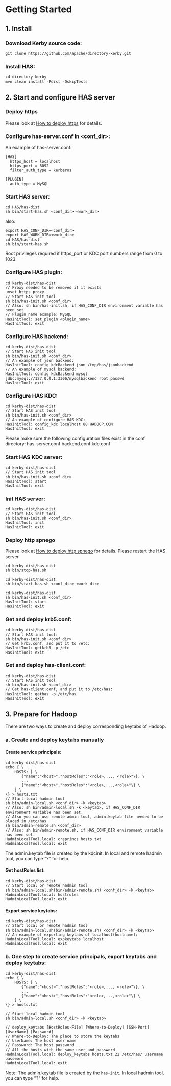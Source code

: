 Getting Started
================

## 1. Install

### Download Kerby source code:
```
git clone https://github.com/apache/directory-kerby.git
```

### Install HAS:
```
cd directory-kerby
mvn clean install -Pdist -DskipTests
```

## 2. Start and configure HAS server

### Deploy https
Please look at [How to deploy https](https://github.com/apache/directory-kerby/blob/trunk/has-project/docs/deploy-https.md) for details.

### Configure has-server.conf in <conf_dir>:
An example of has-server.conf:
```
[HAS]
  https_host = localhost
  https_port = 8092
  filter_auth_type = kerberos

[PLUGIN]
  auth_type = MySQL
```

### Start HAS server:
```
cd HAS/has-dist
sh bin/start-has.sh <conf_dir> <work_dir>
```

also:
```
export HAS_CONF_DIR=<conf_dir>
export HAS_WORK_DIR=<work_dir>
cd HAS/has-dist
sh bin/start-has.sh
```

Root privileges required if https_port or KDC port numbers range from 0 to 1023.

### Configure HAS plugin:
```
cd kerby-dist/has-dist
// Proxy needed to be removed if it exists
unset https_proxy
// Start HAS init tool
sh bin/has-init.sh <conf_dir>
// Also: sh bin/has-init.sh, if HAS_CONF_DIR environment variable has been set.
// Plugin_name example: MySQL
HasInitTool: set_plugin <plugin_name>
HasInitTool: exit
```

### Configure HAS backend:
```
cd kerby-dist/has-dist
// Start HAS init tool
sh bin/has-init.sh <conf_dir>
// An example of json backend:
HasInitTool: config_kdcBackend json /tmp/has/jsonbackend
// An example of mysql backend:
HasInitTool: config_kdcBackend mysql jdbc:mysql://127.0.0.1:3306/mysqlbackend root passwd
HasInitTool: exit
```

### Configure HAS KDC:
```
cd kerby-dist/has-dist
// Start HAS init tool
sh bin/has-init.sh <conf_dir>
// An example of configure HAS KDC:
HasInitTool: config_kdc localhost 88 HADOOP.COM
HasInitTool: exit
```
Please make sure the following configuration files exist in the conf directory:
has-server.conf backend.conf kdc.conf

### Start HAS KDC server:
```
cd kerby-dist/has-dist
// Start HAS init tool
sh bin/has-init.sh <conf_dir>
HasInitTool: start
HasInitTool: exit
```

### Init HAS server:
```
cd kerby-dist/has-dist
// Start HAS init tool
sh bin/has-init.sh <conf_dir>
HasInitTool: init
HasInitTool: exit
```

### Deploy http spnego
Please look at [How to deploy http spnego](https://github.com/apache/directory-kerby/blob/trunk/has-project/docs/deploy-spnego.md) for details.
Please restart the HAS server

```
cd kerby-dist/has-dist
sh bin/stop-has.sh

cd kerby-dist/has-dist
sh bin/start-has.sh <conf_dir> <work_dir>

cd kerby-dist/has-dist
sh bin/has-init.sh <conf_dir>
HasInitTool: start
HasInitTool: exit
```

### Get and deploy krb5.conf:
```
cd kerby-dist/has-dist
// Start HAS init tool:
sh bin/has-init.sh <conf_dir>
// Get krb5.conf, and put it to /etc:
HasInitTool: getkrb5 -p /etc
HasInitTool: exit
```

### Get and deploy has-client.conf:
```
cd kerby-dist/has-dist
// Start HAS init tool
sh bin/has-init.sh <conf_dir>
// Get has-client.conf, and put it to /etc/has:
HasInitTool: gethas -p /etc/has
HasInitTool: exit
```

## 3. Prepare for Hadoop
There are two ways to create and deploy corresponding keytabs of Hadoop.

### a. Create and deploy keytabs manually
#### Create service principals:
```
cd kerby-dist/has-dist
echo { \
    HOSTS: [ \
       {"name":"<host>","hostRoles":"<role>,..., <role>"\}, \
       ...
       {"name":"<host>","hostRoles":"<role>,...,<role>"\} \
    ] \
\} > hosts.txt
// Start local hadmin tool
sh bin/admin-local.sh <conf_dir> -k <keytab>
// Also: sh bin/admin-local.sh -k <keytab>, if HAS_CONF_DIR environment variable has been set.
// Also you can use remote admin tool, admin.keytab file needed to be placed in /etc/has
sh bin/admin-remote.sh <conf_dir>
// Also: sh bin/admin-remote.sh, if HAS_CONF_DIR environment variable has been set.
HadminLocalTool.local: creprincs hosts.txt
HadminLocalTool.local: exit
```
The admin.keytab file is created by the kdcinit. In local and remote hadmin tool, you can type "?" for help.

#### Get hostRoles list:
```
cd kerby-dist/has-dist
// Start local or remote hadmin tool
sh bin/admin-local.sh(bin/admin-remote.sh) <conf_dir> -k <keytab>
HadminLocalTool.local: hostroles
HadminLocalTool.local: exit
```

#### Export service keytabs:
```
cd kerby-dist/has-dist
// Start local or remote hadmin tool
sh bin/admin-local.sh(bin/admin-remote.sh) <conf_dir> -k <keytab>
// An example of exporting keytabs of localhost(hostname):
HadminLocalTool.local: expkeytabs localhost
HadminLocalTool.local: exit
```

### b. One step to create service principals, export keytabs and deploy keytabs:
```
cd kerby-dist/has-dist
echo { \
    HOSTS: [ \
       {"name":"<host>","hostRoles":"<role>,..., <role>"\}, \
       ...
       {"name":"<host>","hostRoles":"<role>,...,<role>"\} \
    ] \
\} > hosts.txt

// Start local hadmin tool
sh bin/admin-local.sh <conf_dir> -k <keytab>

// deploy_keytabs [HostRoles-File] [Where-to-Deploy] [SSH-Port] [UserName] [Password]
// Where-to-Deploy: The place to store the keytabs
// UserName: The host user name
// Password: The host password
// All the hosts with the same user and password
HadminLocalTool.local: deploy_keytabs hosts.txt 22 /etc/has/ username password
HadminLocalTool.local: exit
```
Note: The admin.keytab file is created by the `has-init`. In local hadmin tool, you can type "?" for help.
